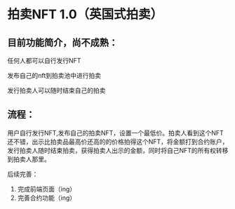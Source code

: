 # 拍卖NFT 1.0（英国式拍卖）

## 目前功能简介，尚不成熟：

任何人都可以自行发行NFT

发布自己的nft到拍卖池中进行拍卖

发行拍卖人可以随时结束自己的拍卖

## 流程：

用户自行发行NFT,发布自己的拍卖NFT，设置一个最低价。拍卖人看到这个NFT还不错，出示比拍卖品最高价还高的的价格拍得这个NFT，将金额打到合约账户，发行拍卖人随时结束拍卖，获得拍卖人出示的金额，同时将自己NFT的所有权转移到拍卖人那里。

后续完善：

1. 完成前端页面（ing）
2. 完善合约功能（ing）

